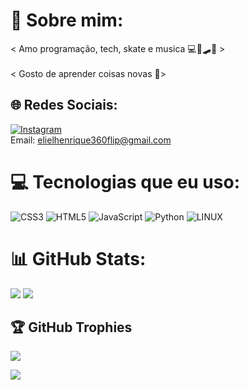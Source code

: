 # 💫 Sobre mim:
< Amo programação, tech, skate e musica 💻🤖🛹🎶 ><br><br>< Gosto de aprender coisas novas 📝><br>


## 🌐 Redes Sociais:
[![Instagram](https://img.shields.io/badge/Instagram-%23E4405F.svg?logo=Instagram&logoColor=white)](https://instagram.com/eliel.py) <br/>
Email: elielhenrique360flip@gmail.com

# 💻 Tecnologias que eu uso:
![CSS3](https://img.shields.io/badge/css3-%231572B6.svg?style=for-the-badge&logo=css3&logoColor=white) ![HTML5](https://img.shields.io/badge/html5-%23E34F26.svg?style=for-the-badge&logo=html5&logoColor=white) ![JavaScript](https://img.shields.io/badge/javascript-%23323330.svg?style=for-the-badge&logo=javascript&logoColor=%23F7DF1E) ![Python](https://img.shields.io/badge/python-3670A0?style=for-the-badge&logo=python&logoColor=ffdd54) ![LINUX](https://img.shields.io/badge/Linux-FCC624?style=for-the-badge&logo=linux&logoColor=black)
# 📊 GitHub Stats:

![](https://github-readme-streak-stats.herokuapp.com/?user=eliel358&theme=dark&hide_border=true)
![](https://github-readme-stats.vercel.app/api/top-langs/?username=eliel358&theme=dark&hide_border=true&include_all_commits=false&count_private=true&layout=compact)


## 🏆 GitHub Trophies
![](https://github-profile-trophy.vercel.app/?username=eliel358&theme=dark&no-frame=true&no-bg=true&margin-w=4)

[![](https://visitcount.itsvg.in/api?id=eliel358&icon=3&color=12)](https://visitcount.itsvg.in)


